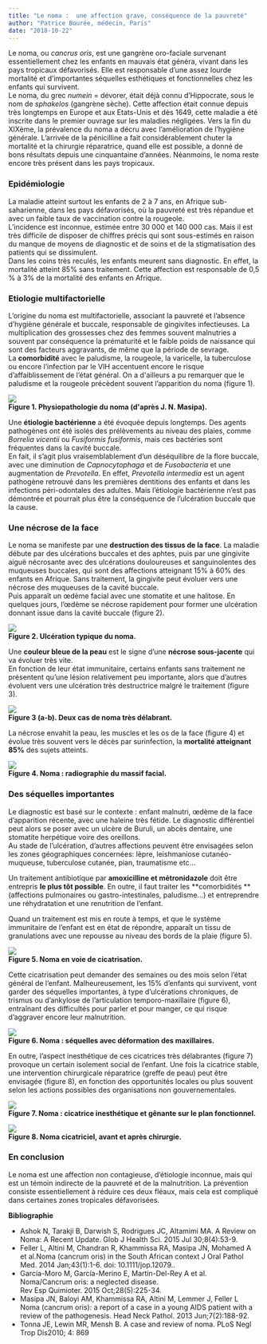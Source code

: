 ```yaml
---
title: "Le noma :  une affection grave, conséquence de la pauvreté"
author: "Patrice Bourée, médecin, Paris"
date: "2018-10-22"
---
```


<div class="teaser"><p>Le noma, ou <em>cancrus oris</em>, est une gangrène oro-faciale survenant essentiellement chez les enfants en mauvais état généra, vivant dans les pays tropicaux défavorisés. Elle est responsable d’une assez lourde mortalité et d’importantes séquelles esthétiques et fonctionnelles chez les enfants qui survivent.<br />
Le noma, du grec <em>numein </em>= dévorer, était déjà connu d’Hippocrate, sous le nom de <em>sphakelos </em>(gangrène sèche). Cette affection était connue depuis très longtemps en Europe et aux Etats-Unis et dès 1649, cette maladie a été inscrite dans le premier ouvrage sur les maladies négligées. Vers la fin du XIXème, la prévalence du noma a décru avec l’amélioration de l’hygiène générale. L’arrivée de la pénicilline a fait considérablement chuter la mortalité et la chirurgie réparatrice, quand elle est possible, a donné de bons résultats depuis une cinquantaine d’années. Néanmoins, le noma reste encore très présent dans les pays tropicaux.</p></div>

### Epidémiologie

La maladie atteint surtout les enfants de 2 à 7 ans, en Afrique sub-saharienne, dans les pays défavorisés, où la pauvreté est très répandue et avec un faible taux de vaccination contre la rougeole.  
L’incidence est inconnue, estimée entre 30 000 et 140 000 cas. Mais il est très difficile de disposer de chiffres précis qui sont sous-estimés en raison du manque de moyens de diagnostic et de soins et de la stigmatisation des patients qui se dissimulent.  
Dans les coins très reculés, les enfants meurent sans diagnostic. En effet, la mortalité atteint 85% sans traitement. Cette affection est responsable de 0,5 % à 3% de la mortalité des enfants en Afrique.

### Etiologie multifactorielle

L’origine du noma est multifactorielle, associant la pauvreté et l’absence d’hygiène générale et buccale, responsable de gingivites infectieuses. La multiplication des grossesses chez des femmes souvent malnutries a souvent par conséquence la prématurité et le faible poids de naissance qui sont des facteurs aggravants, de même que la période de sevrage.  
La **comorbidité** avec le paludisme, la rougeole, la varicelle, la tuberculose ou encore l’infection par le VIH accentuent encore le risque d’affaiblissement de l’état général. On a d'ailleurs a pu remarquer que le paludisme et la rougeole précèdent souvent l’apparition du noma (figure 1).

![](image001.jpg)  
**Figure 1. Physiopathologie du noma (d'après J. N. Masipa).**

Une **étiologie bactérienne** a été évoquée depuis longtemps. Des agents pathogènes ont été isolés des prélèvements au niveau des plaies, comme *Borrelia vicentii* ou *Fusiformis fusiformis*, mais ces bactéries sont fréquentes dans la cavité buccale.  
En fait, il s’agit plus vraisemblablement d’un déséquilibre de la flore buccale, avec une diminution de *Capnocytophaga* et de *Fusobacteria* et une augmentation de *Prevotella*. En effet, *Prevotella intermedia* est un agent pathogène retrouvé dans les premières dentitions des enfants et dans les infections péri-odontales des adultes. Mais l’étiologie bactérienne n’est pas démontrée et pourrait plus être la conséquence de l’ulcération buccale que la cause.

### Une nécrose de la face

Le noma se manifeste par une **destruction des tissus de la face**. La maladie débute par des ulcérations buccales et des aphtes, puis par une gingivite aiguë nécrosante avec des ulcérations douloureuses et sanguinolentes des muqueuses buccales, qui sont des affections atteignant 15% à 60% des enfants en Afrique. Sans traitement, la gingivite peut évoluer vers une nécrose des muqueuses de la cavité buccale.  
Puis apparaît un œdème facial avec une stomatite et une halitose. En quelques jours, l’œdème se nécrose rapidement pour former une ulcération donnant issue dans la cavité buccale (figure 2).

![](image003.jpg)  
**Figure 2. Ulcération typique du noma.**

Une **couleur bleue de la peau** est le signe d’une **nécrose sous-jacente** qui va évoluer très vite.  
En fonction de leur état immunitaire, certains enfants sans traitement ne présentent qu’une lésion relativement peu importante, alors que d’autres évoluent vers une ulcération très destructrice malgré le traitement (figure 3).

![](image005.jpg)  
**Figure 3 (a-b). Deux cas de noma très délabrant.**

La nécrose envahit la peau, les muscles et les os de la face (figure 4) et évolue très souvent vers le décès par surinfection, la **mortalité atteignant 85%** des sujets atteints.

![](image006.jpg)  
**Figure 4. Noma : radiographie du massif facial.**

### Des séquelles importantes

Le diagnostic est basé sur le contexte : enfant malnutri, œdème de la face d’apparition récente, avec une haleine très fétide. Le diagnostic différentiel peut alors se poser avec un ulcère de Buruli, un abcès dentaire, une stomatite herpétique voire des oreillons.  
Au stade de l’ulcération, d’autres affections peuvent être envisagées selon les zones géographiques concernées: lèpre, leishmaniose cutanéo-muqueuse, tuberculose cutanée, pian, traumatisme etc…

Un traitement antibiotique par **amoxicilline et métronidazole** doit être entrepris **le plus tôt possible**. En outre, il faut traiter les \*\*comorbidités \*\*(affections pulmonaires ou gastro-intestinales, paludisme…) et entreprendre une réhydratation et une renutrition de l’enfant.

Quand un traitement est mis en route à temps, et que le système immunitaire de l’enfant est en état de répondre, apparaît un tissu de granulations avec une repousse au niveau des bords de la plaie (figure 5).

![](image008.jpg)  
**Figure 5. Noma en voie de cicatrisation.**

Cette cicatrisation peut demander des semaines ou des mois selon l’état général de l’enfant. Malheureusement, les 15% d’enfants qui survivent, vont garder des séquelles importantes, à type d’ulcérations chroniques, de trismus ou d’ankylose de l’articulation temporo-maxillaire (figure 6), entraînant des difficultés pour parler et pour manger, ce qui risque d’aggraver encore leur malnutrition.

![](image010.jpg)  
**Figure 6. Noma : séquelles avec déformation des maxillaires.**

En outre, l’aspect inesthétique de ces cicatrices très délabrantes (figure 7) provoque un certain isolement social de l’enfant. Une fois la cicatrice stable, une intervention chirurgicale réparatrice (greffe de peau) peut être envisagée (figure 8), en fonction des opportunités locales ou plus souvent selon les actions possibles des organisations non gouvernementales.

![](image012.jpg)  
**Figure 7. Noma : cicatrice inesthétique et gênante sur le plan fonctionnel.**

![](image014.jpg)  
**Figure 8. Noma cicatriciel, avant et après chirurgie.**

### En conclusion

Le noma est une affection non contagieuse, d’étiologie inconnue, mais qui est un témoin indirecte de la pauvreté et de la malnutrition. La prévention consiste essentiellement à réduire ces deux fléaux, mais cela est compliqué dans certaines zones tropicales défavorisées.

**Bibliographie**

- Ashok N, Tarakji B, Darwish S, Rodrigues JC, Altamimi MA. A Review on Noma: A Recent Update. Glob J Health Sci. 2015 Jul 30;8(4):53-9.
- Feller L, Altini M, Chandran R, Khammissa RA, Masipa JN, Mohamed A et al.Noma (cancrum oris) in the South African context J Oral Pathol Med. 2014 Jan;43(1):1-6. doi: 10.1111/jop.12079..
- García-Moro M, García-Merino E, Martín-Del-Rey A et al. Noma/Cancrum oris: a neglected disease.  
  Rev Esp Quimioter. 2015 Oct;28(5):225-34.
- Masipa JN, Baloyi AM, Khammissa RA, Altini M, Lemmer J, Feller L Noma (cancrum oris): a report of a case in a young AIDS patient with a review of the pathogenesis. Head Neck Pathol. 2013 Jun;7(2):188-92.
- Tonna JE, Lewin MR, Mensh B. A case and review of noma. PLoS Negl Trop Dis2010; 4: 869
